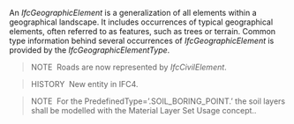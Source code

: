 ﻿An _IfcGeographicElement_ is a generalization of all elements within a geographical landscape. It includes occurrences of typical geographical elements, often referred to as features, such as trees or terrain. Common type information behind several occurrences of _IfcGeographicElement_ is provided by the _IfcGeographicElementType_.

> NOTE &nbsp;Roads are now represented by _IfcCivilElement_.

> HISTORY &nbsp;New entity in IFC4.

> NOTE &nbsp;For the PredefinedType=’.SOIL_BORING_POINT.’ the soil layers shall be modelled with the Material Layer Set Usage concept..
